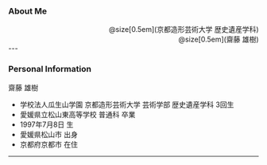 ### About Me

<div style="text-align: right">
  @size[0.5em](京都造形芸術大学 歴史遺産学科)<br>
  @size[0.5em](齋藤 雄樹)
</div>
---

### Personal Information

齋藤 雄樹
- 学校法人瓜生山学園 京都造形芸術大学 芸術学部 歴史遺産学科 3回生
- 愛媛県立松山東高等学校 普通科 卒業
- 1997年7月8日 生
- 愛媛県松山市 出身
- 京都府京都市 在住

---
